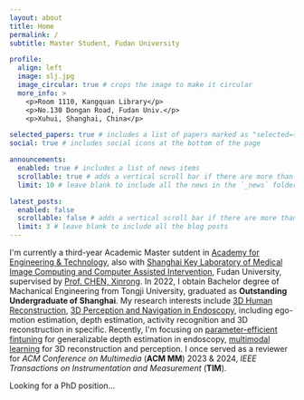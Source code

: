 ```yaml
---
layout: about
title: Home
permalink: /
subtitle: Master Student, Fudan University

profile:
  align: left
  image: slj.jpg
  image_circular: true # crops the image to make it circular
  more_info: >
    <p>Room 1110, Kangquan Library</p>
    <p>No.130 Dongan Road, Fudan Univ.</p>
    <p>Xuhui, Shanghai, China</p>

selected_papers: true # includes a list of papers marked as "selected={true}"
social: true # includes social icons at the bottom of the page

announcements:
  enabled: true # includes a list of news items
  scrollable: true # adds a vertical scroll bar if there are more than 3 news items
  limit: 10 # leave blank to include all the news in the `_news` folder

latest_posts:
  enabled: false
  scrollable: false # adds a vertical scroll bar if there are more than 3 new posts items
  limit: 3 # leave blank to include all the blog posts
---
```


I'm currently a third-year Academic Master sutdent in <a href='https://faet.fudan.edu.cn/'>Academy for Engineering & Technology</a>, also with <a href='https://miccai.fudan.edu.cn/'>Shanghai Key Laboratory of Medical Image Computing and Computer Assisted Intervention</a>, Fudan University, supervised by <a href='https://www.researchgate.net/profile/Xinrong-Chen-2'>Prof. CHEN, Xinrong</a>. In 2022, I obtain Bachelor degree of Machanical Engineering from Tongji University, graduated as **Outstanding Undergraduate of Shanghai**. My research interests include <u>3D Human Reconstruction</u>, <u>3D Perception and Navigation in Endoscopy</u>, including ego-motion estimation, depth estimation, activity recognition and 3D reconstruction in specific. Recently, I'm focusing on <u>parameter-efficient fintuning</u> for generalizable depth estimation in endoscopy, <u>multimodal learning</u> for 3D reconstruction and perception. I once served as a reviewer for *ACM Conference on Multimedia* (**ACM MM**) 2023 & 2024, *IEEE Transactions on Instrumentation and Measurement* (**TIM**). 

Looking for a PhD position...